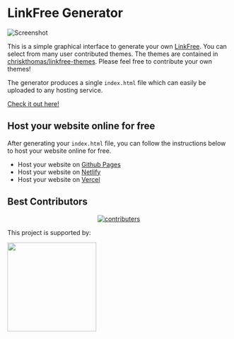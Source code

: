 # LinkFree Generator

![Screenshot](./screenshot.png)

This is a simple graphical interface to generate your own [LinkFree](https://github.com/MichaelBarney/LinkFree). You can select from many user contributed themes. The themes are contained in [chriskthomas/linkfree-themes](https://github.com/chriskthomas/linkfree-themes). Please feel free to contribute your own themes!

The generator produces a single `index.html` file which can easily be uploaded to any hosting service.

[Check it out here!](https://ckt.im/linkfree/)

## Host your website online for free
After generating your `index.html` file, you can follow the instructions below to host your website online for free. 

- Host your website on [Github Pages](./docs/github-pages.md)
- Host your website on [Netlify](./docs/netlify.md)
- Host your website on [Vercel](./docs/vercel.md)

## Best Contributors

<div align="center">
    <a  href="https://github.com/chriskthomas/linkfree-generator/graphs/contributors">
        <img src="https://contrib.rocks/image?repo=chriskthomas/linkfree-generator" alt="contributers" />
    </a>
</div>

This project is supported by:

<a href="https://m.do.co/c/8bd90b1b884d">
    <img src="https://opensource.nyc3.cdn.digitaloceanspaces.com/attribution/assets/SVG/DO_Logo_horizontal_blue.svg" width="201px">
</a>

